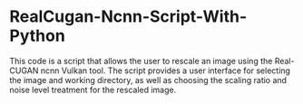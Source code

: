 # RealCugan-Ncnn-Script-With-Python
This code is a script that allows the user to rescale an image using the Real-CUGAN ncnn Vulkan tool. The script provides a user interface for selecting the image and working directory, as well as choosing the scaling ratio and noise level treatment for the rescaled image.

